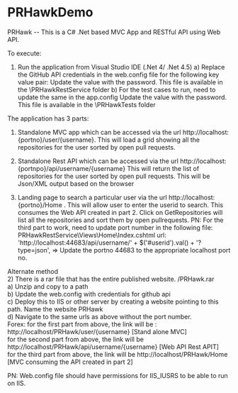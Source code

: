 # PRHawkDemo
PRHawk -- This is a C# .Net based MVC App and RESTful API using Web API.

To execute:
1) Run the application from Visual Studio IDE (.Net 4/ .Net 4.5)
  a) Replace the GitHub API credentials in the web.config file for the following key value pair:
  <add key="Password" value = ""> Update the value with the password. This file is available in the \PRHawkRestService folder
  b) For the test cases to run, need to update the same in the app.config
  <add key="Password" value = ""> Update the value with the password. This file is available in the \PRHawkTests folder
 
The application has 3 parts:
1)  Standalone MVC app which can be accessed via the url http://localhost:{portno}/user/{username}. This will load a grid showing all the repositories for the user sorted by open pull requests.

2) Standalone Rest API which can be accessed via the url http://localhost:{portnpo}/api/username/{username} This will return the list of repositories for the user sorted by open pull requests. This will be Json/XML output based on the browser
 
3) Landing page to search a particular user via the url http://localhost:{portno}/Home . This will allow user to enter the userid to search. This consumes the Web API created in part 2. Click on GetRepositories will list all the repositories and sort them by open pullrequests.
PN: For the third part to work, need to update port number in the following file:
PRHawkRestService\Views\Home\Index.cshtml 
url: 'http://localhost:44683/api/username/' + $('#userid').val() + '?type=json', => Update the portno 44683 to the appropriate localhost port no.
                
Alternate method  
2) There is a rar file that has the entire published website. /PRHawk.rar  
  a) Unzip and copy to a path  
  b) Update the web.config with credentials for github api  
  c) Deploy this to IIS or other server by creating a website pointing to this path. Name the website PRHawk  
  d) Navigate to the same urls as above without the port number.  
    Forex: for the first part from above, the link will be : http://localhost/PRHawk/user/{username} [Stand alone MVC]  
            for the second part from above, the link will be http://localhost/PRHawk/api/username/{username} [Web API Rest APIT]  
            for the third part from above, the link will be http://localhost/PRHawk/Home [MVC consuming the API created in part 2]  
            
  PN: Web.config file should have permissions for IIS_IUSRS to be able to run on IIS.
  
  
  
  
  


